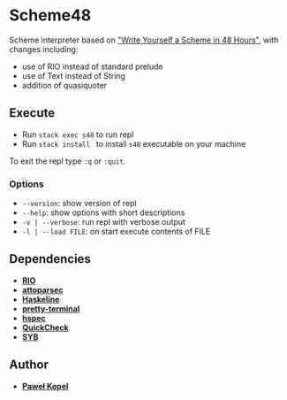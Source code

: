 # Scheme48
Scheme interpreter based on ["Write Yourself a Scheme in 48 Hours"](https://en.wikibooks.org/wiki/Write_Yourself_a_Scheme_in_48_Hours), with changes
including:
* use of RIO instead of standard prelude
* use of Text instead of String
* addition of quasiquoter 

## Execute  

* Run `stack exec s48` to run repl
* Run `stack install ` to install `s48` executable on your machine

To exit the repl type `:q` or `:quit`.

### Options
* `--version`: show version of repl
* `--help`: show options with short descriptions
* `-v | --verbose`: run repl with verbose output
* `-l | --load FILE`: on start execute contents of FILE  

## Dependencies
* **[RIO](https://hackage.haskell.org/package/rio)**
* **[attoparsec](https://hackage.haskell.org/package/attoparsec)**
* **[Haskeline](https://hackage.haskell.org/package/haskeline)**
* **[pretty-terminal](https://github.com/loganmac/pretty-terminal)**
* **[hspec](https://hspec.github.io)**
* **[QuickCheck](https://hackage.haskell.org/package/QuickCheck)**
* **[SYB](https://hackage.haskell.org/package/syb)**

## Author

* **[Paweł Kopel](https://github.com/PKopel)**